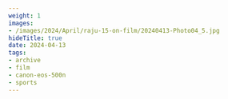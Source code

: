 ```yaml
---
weight: 1
images:
- /images/2024/April/raju-15-on-film/20240413-Photo04_5.jpg
hideTitle: true
date: 2024-04-13
tags:
- archive
- film
- canon-eos-500n
- sports
---
```

